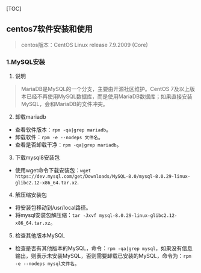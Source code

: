 [TOC]



## centos7软件安装和使用

> centos版本：CentOS Linux release 7.9.2009 (Core)

### 1.MySQL安装

1. 说明

> MariaDB是MySQL的一个分支，主要由开源社区维护。CentOS 7及以上版本已经不再使用MySQL数据库，而是使用MariaDB数据库；如果直接安装MySQL，会和MariaDB的文件冲突。

2. 卸载mariadb

- 查看软件版本：`rpm -qa|grep mariadb`。
- 卸载软件：`rpm -e --nodeps 文件名`。
- 查看是否卸载干净：`rpm -qa|grep mariadb`。

3. 下载mysql8安装包

- 使用wget命令下载安装包：`wget https://dev.mysql.com/get/Downloads/MySQL-8.0/mysql-8.0.29-linux-glibc2.12-x86_64.tar.xz`.

4. 解压缩安装包

- 将安装包移动到/usr/local路径。
- 将mysql安装包解压缩：`tar -Jxvf mysql-8.0.29-linux-glibc2.12-x86_64.tar.xz`。

5. 检查其他版本MySQL

- 检查是否有其他版本的MySQL，命令：`rpm -qa|grep mysql`，如果没有信息输出，则表示未安装MySQL，否则需要卸载已安装的MySQL，命令为：`rpm -e --nodeps mysql文件名`。